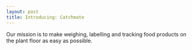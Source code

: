 ```yaml
---
layout: post
title: Introducing: Catchmate
---
```


Our mission is to make weighing, labelling and tracking food products on the plant floor as easy as possible. 
